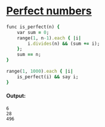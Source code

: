 [1]: http://rosettacode.org/wiki/Perfect_numbers

# [Perfect numbers][1]

```ruby
func is_perfect(n) {
    var sum = 0;
    range(1, n-1).each { |i|
        i.divides(n) && (sum += i);
    };
    sum == n;
}
 
range(1, 1000).each { |i|
    is_perfect(i) && say i;
}
```

#### Output:
```
6
28
496
```